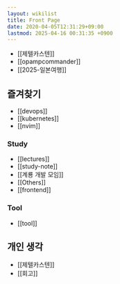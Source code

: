 ```yaml
---
layout: wikilist
title: Front Page
date: 2020-04-05T12:31:29+09:00
lastmod: 2025-04-16 00:31:35 +0900
---
```

- [[제텔카스텐]]
- [[opampcommander]]
- [[2025-일본여행]]
## 즐겨찾기
- [[devops]]
- [[kubernetes]]
- [[nvim]]

### Study
- [[lectures]]
- [[study-note]]
- [[계룡 개발 모임]]
- [[Others]]
- [[frontend]]

### Tool
- [[tool]]

## 개인 생각
- [[제텔카스텐]]
- [[회고]]
